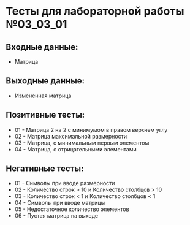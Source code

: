 # Тесты для лабораторной работы №03_03_01

## Входные данные:

- Матрица

## Выходные данные:

- Измененная матрица

## Позитивные тесты:

- 01 - Матрица 2 на 2 с минимумом в правом верхнем углу
- 02 - Матрица максимальной размерности
- 03 - Матрица, с минимальным первым элементом
- 04 - Матрица, с отрицательными элементами

## Негативные тесты:

- 01 - Символы при вводе размерности
- 02 - Количество строк > 10 и Количество столбцов > 10
- 03 - Количество строк < 1 и Количество столбцов < 1
- 04 - Символы при вводе матрицы
- 05 - Недостаточное количество элементов
- 06 - Пустая матрица на выходе
